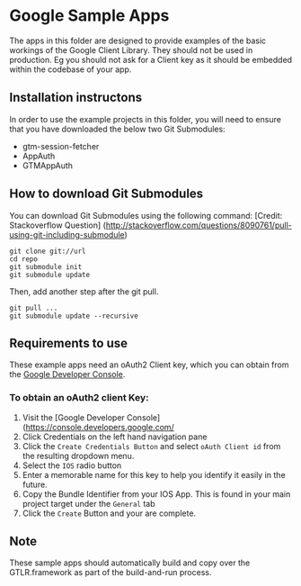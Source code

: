 # Google Sample Apps
The apps in this folder are designed to provide examples of the basic workings of the Google Client Library.  They should not be used in production.
Eg you should not ask for a Client key as it should be embedded within the codebase of your app.

## Installation instructons
In order to use the example projects in this folder, you will need to ensure that you have downloaded the below two Git Submodules:
- gtm-session-fetcher
- AppAuth
- GTMAppAuth


## How to download Git Submodules
You can download Git Submodules using the following command:
[Credit: Stackoverflow Question] (http://stackoverflow.com/questions/8090761/pull-using-git-including-submodule)


```
git clone git://url
cd repo
git submodule init
git submodule update
```

Then, add another step after the git pull.

```
git pull ...
git submodule update --recursive
```

## Requirements to use
These example apps need an oAuth2 Client key, which you can obtain from the [Google Developer Console](https://console.developers.google.com/).

### To obtain an oAuth2 client Key:
1. Visit the [Google Developer Console](https://console.developers.google.com/
2. Click Credentials on the left hand navigation pane
3. Click the `Create Credentials Button` and select `oAuth Client id` from the resulting dropdown menu.
4. Select the `IOS` radio button
5. Enter a memorable name for this key to help you identify it easily in the future.
6. Copy the Bundle Identifier from your IOS App.  This is found in your main project target under the `General` tab
7. Click the `Create` Button and your are complete.


## Note
These sample apps should automatically build and copy over the GTLR.framework as part of the build-and-run process.
